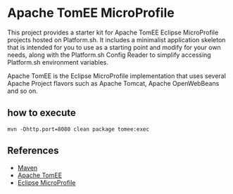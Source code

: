 # Apache TomEE MicroProfile


This project provides a starter kit for Apache TomEE Eclipse MicroProfile projects hosted on Platform.sh.  It includes a minimalist application skeleton that is intended for you to use as a starting point and modify for your own needs, along with the Platform.sh Config Reader to simplify accessing Platform.sh environment variables.

Apache TomEE is the Eclipse MicroProfile  implementation that uses several Apache Project flavors such as Apache Tomcat, Apache OpenWebBeans and so on.

## how to execute
```shell
mvn -Dhttp.port=8080 clean package tomee:exec
```

## References

* [Maven](https://maven.apache.org/)
* [Apache TomEE](https://tomee.apache.org/)
* [Eclipse MicroProfile](https://microprofile.io/)